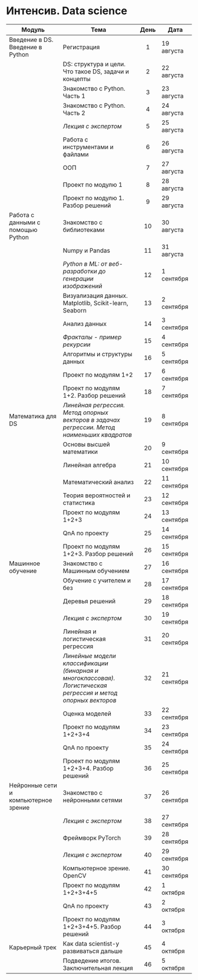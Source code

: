 # Интенсив. Data science

| Модуль | Тема | День | Дата |
|---|---|:---:|---|
| Введение в DS. Введение в Python | Регистрация | 1 | 19 августа |
| | DS: структура и цели. Что такое DS, задачи и концепты | 2 | 22 августа |
| | Знакомство с Python. Часть 1 | 3 | 23 августа |
| | Знакомство с Python. Часть 2 | 4 | 24 августа |
| | *Лекция с экспертом* | 5 | 25 августа |
| | Работа с инструментами и файлами | 6 | 26 августа |
| | ООП | 7 | 27 августа |
| | Проект по модулю 1 | 8 | 28 августа |
| | Проект по модулю 1. Разбор решений | 9 | 29 августа |
| Работа с данными с помощью Python | Знакомство с библиотеками | 10 | 30 августа |
| | Numpy и Pandas | 11 | 31 августа |
| | *Python в ML: от веб-разработки до генерации изображений* | 12 | 1 сентября |
| | Визуализация данных. Matplotlib, Scikit-learn, Seaborn | 13 | 2 сентября |
| | Анализ данных | 14 | 3 сентября |
| | *Фракталы - пример рекурсии* | 15 | 4 сентября |
| | Алгоритмы и структуры данных | 16 | 5 сентября |
| | Проект по модулям 1+2 | 17 | 6 сентября |
| | Проект по модулям 1+2. Разбор решений | 18 | 7 сентября |
| Математика для DS | *Линейная регрессия. Метод опорных векторов в задачах регрессии. Метод наименьших квадратов* | 19 | 8 сентября |
| | Основы высшей математики | 20 | 9 сентября |
| | Линейная алгебра | 21 | 10 сентября |
| | Математический анализ | 22 | 11 сентября |
| | Теория вероятностей и статистика | 23 | 12 сентября |
| | Проект по модулям 1+2+3 | 24 | 13 сентября |
| | QnA по проекту | 25 | 14 сентября |
| | Проект по модулям 1+2+3. Разбор решений | 26 | 15 сентября |
| Машинное обучение | Знакомство с Машинным обучением | 27 | 16 сентября |
| | Обучение с учителем и без | 28 | 17 сентября |
| | Деревья решений | 29 | 18 сентября |
| | *Лекция с экспертом* | 30 | 19 сентября |
| | Линейная и логистическая регрессия | 31 | 20 сентября |
| | *Линейные модели классификации (бинарная и многоклассовая). Логистическая регрессия и метод опорных векторов* | 32 | 21 сентября |
| | Оценка моделей | 33 | 22 сентября |
| | Проект по модулям 1+2+3+4 | 34 | 23 сентября |
| | QnA по проекту | 35 | 24 сентября |
| | Проект по модулям 1+2+3+4. Разбор решений | 36 | 25 сентября |
| Нейронные сети и компьютерное зрение | Знакомство с нейронными сетями | 37 | 26 сентября |
| | *Лекция с экспертом* | 38 | 27 сентября |
| | Фреймворк PyTorch | 39 | 28 сентября |
| | *Лекция с экспертом* | 40 | 29 сентября |
| | Компьютерное зрение. OpenCV | 41 | 30 сентября |
| | Проект по модулям 1+2+3+4+5 | 42 | 1 октября |
| | QnA по проекту | 43 | 2 октября |
| | Проект по модулям 1+2+3+4+5. Разбор решений | 44 | 3 октября |
| Карьерный трек | Как data scientist-у развиваться дальше | 45 | 4 октября |
| | Подведение итогов. Заключительная лекция | 46 | 5 октября |
